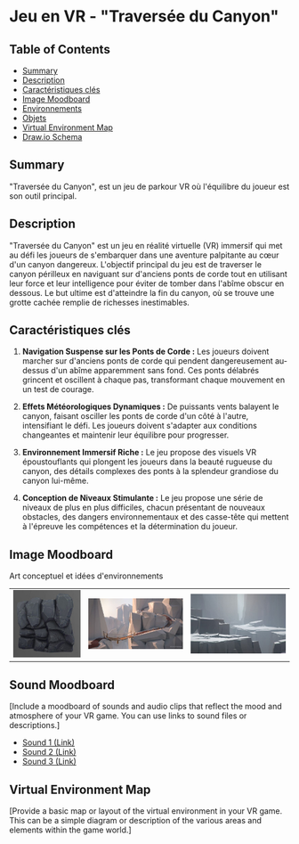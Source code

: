 # Jeu en VR - "Traversée du Canyon"

## Table of Contents

- [Summary](#summary)
- [Description](#description)
- [Caractéristiques clés](#Caractéristiques-clés)
- [Image Moodboard](#image-moodboard)
- [Environnements](#Environnements)
- [Objets](#Objets)
- [Virtual Environment Map](#virtual-environment-map)
- [Draw.io Schema](#drawio-schema)

## Summary


"Traversée du Canyon", est un jeu de parkour VR où l'équilibre du joueur est son outil principal.

## Description

"Traversée du Canyon" est un jeu en réalité virtuelle (VR) immersif qui met au défi les joueurs de s'embarquer dans une aventure palpitante au cœur d'un canyon dangereux. L'objectif principal du jeu est de traverser le canyon périlleux en naviguant sur d'anciens ponts de corde tout en utilisant leur force et leur intelligence pour éviter de tomber dans l'abîme obscur en dessous. Le but ultime est d'atteindre la fin du canyon, où se trouve une grotte cachée remplie de richesses inestimables.

## Caractéristiques clés

1. **Navigation Suspense sur les Ponts de Corde :** Les joueurs doivent marcher sur d'anciens ponts de corde qui pendent dangereusement au-dessus d'un abîme apparemment sans fond. Ces ponts délabrés grincent et oscillent à chaque pas, transformant chaque mouvement en un test de courage.

2. **Effets Météorologiques Dynamiques :** De puissants vents balayent le canyon, faisant osciller les ponts de corde d'un côté à l'autre, intensifiant le défi. Les joueurs doivent s'adapter aux conditions changeantes et maintenir leur équilibre pour progresser.

3. **Environnement Immersif Riche :** Le jeu propose des visuels VR époustouflants qui plongent les joueurs dans la beauté rugueuse du canyon, des détails complexes des ponts à la splendeur grandiose du canyon lui-même.

4. **Conception de Niveaux Stimulante :** Le jeu propose une série de niveaux de plus en plus difficiles, chacun présentant de nouveaux obstacles, des dangers environnementaux et des casse-tête qui mettent à l'épreuve les compétences et la détermination du joueur.

## Image Moodboard

Art conceptuel et idées d'environnements

<table>
  <tr>
    <td><img src="Asset/enviroment-2.jpg" alt="Image 1"></td>
    <td><img src="Asset/enviroment-4.jpg" alt="Image 2"></td>
    <td><img src="Asset/enviroment-5.jpg" alt="Image 3"></td>
  </tr>
</table>



## Sound Moodboard

[Include a moodboard of sounds and audio clips that reflect the mood and atmosphere of your VR game. You can use links to sound files or descriptions.]

- [Sound 1 (Link)](sound1.mp3)
- [Sound 2 (Link)](sound2.mp3)
- [Sound 3 (Link)](sound3.mp3)

## Virtual Environment Map

[Provide a basic map or layout of the virtual environment in your VR game. This can be a simple diagram or description of the various areas and elements within the game world.]
